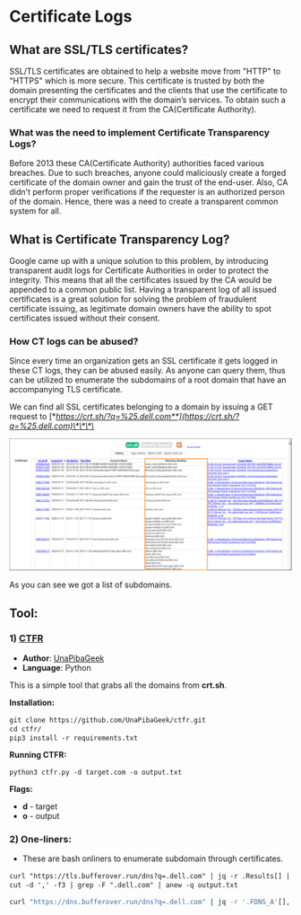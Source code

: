 # Certificate Logs

## What are SSL/TLS certificates?

SSL/TLS certificates are obtained to help a website move from "HTTP" to "HTTPS" which is more secure. This certificate is trusted by both the domain presenting the certificates and the clients that use the certificate to encrypt their communications with the domain’s services. To obtain such a certificate we need to request it from the CA\(Certificate Authority\).

### What was the need to implement Certificate Transparency Logs?

Before 2013 these CA\(Certificate Authority\) authorities faced various breaches. Due to such breaches, anyone could maliciously create a forged certificate of the domain owner and gain the trust of the end-user. Also, CA didn't perform proper verifications if the requester is an authorized person of the domain. Hence, there was a need to create a transparent common system for all. 

## What is Certificate Transparency Log?

Google came up with a unique solution to this problem, by introducing transparent audit logs for Certificate Authorities in order to protect the integrity. This means that all the certificates issued by the CA would be appended to a common public list. Having a transparent log of all issued certificates is a great solution for solving the problem of fraudulent certificate issuing, as legitimate domain owners have the ability to spot certificates issued without their consent.

### How CT logs can be abused?

Since every time an organization gets an SSL certificate it gets logged in these CT logs, they can be abused easily. As anyone can query them, thus can be utilized to enumerate the subdomains of a root domain that have an accompanying TLS certificate. 

We can find all SSL certificates belonging to a domain by issuing a GET request to [**https://crt.sh/?q=%25.dell.com**](https://crt.sh/?q=%25.dell.com)\*\*\*\*

![Screenshot from crt.sh](../.gitbook/assets/crt.png)

As you can see we got a list of subdomains.

## Tool:

### 1\) [CTFR](https://github.com/UnaPibaGeek/ctfr)

* **Author**: [UnaPibaGeek](https://github.com/UnaPibaGeek)
* **Language**: Python

This is a simple tool that grabs all the domains from **crt.sh**.

**Installation:**

```text
git clone https://github.com/UnaPibaGeek/ctfr.git
cd ctfr/
pip3 install -r requirements.txt
```

**Running CTFR:**

```text
python3 ctfr.py -d target.com -o output.txt
```

**Flags:**

* **d** - target
* **o** - output

### **2\) One-liners:**

* These are bash onliners to enumerate subdomain through certificates.

```text
curl "https://tls.bufferover.run/dns?q=.dell.com" | jq -r .Results[] | cut -d ',' -f3 | grep -F ".dell.com" | anew -q output.txt
```

```bash
curl "https://dns.bufferover.run/dns?q=.dell.com" | jq -r '.FDNS_A'[],'.RDNS'[]  | cut -d ',' -f2 | grep -F ".dell.com" | anew -q output.txt
```



